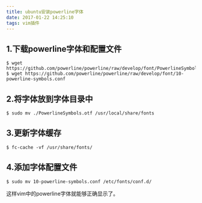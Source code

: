 ```yaml
---
title: ubuntu安装powerline字体
date: 2017-01-22 14:25:10
tags: vim插件
---
```


## 1.下载powerline字体和配置文件
```
$ wget https://github.com/powerline/powerline/raw/develop/font/PowerlineSymbols.otf
$ wget https://github.com/powerline/powerline/raw/develop/font/10-powerline-symbols.conf
```

## 2.将字体放到字体目录中
```
$ sudo mv ./PowerlineSymbols.otf /usr/local/share/fonts
```

## 3.更新字体缓存
```
$ fc-cache -vf /usr/share/fonts/
```

## 4.添加字体配置文件
```
$ sudo mv 10-powerline-symbols.conf /etc/fonts/conf.d/
```

这样vim中的powerline字体就能够正确显示了。
